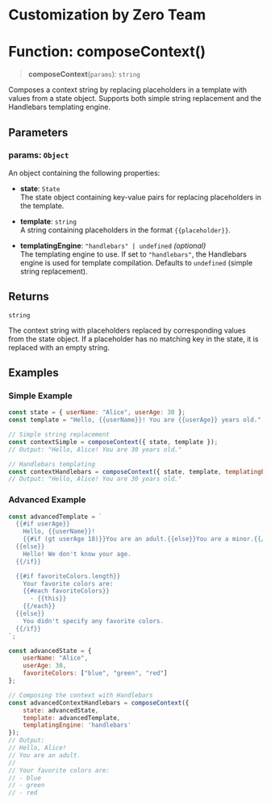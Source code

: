 # Customization by Zero Team

# Function: composeContext()

> **composeContext**(`params`): `string`

Composes a context string by replacing placeholders in a template with values from a state object. Supports both simple string replacement and the Handlebars templating engine.

## Parameters

### **params**: `Object`

An object containing the following properties:

- **state**: `State`  
  The state object containing key-value pairs for replacing placeholders in the template.

- **template**: `string`  
  A string containing placeholders in the format `{{placeholder}}`.

- **templatingEngine**: `"handlebars" | undefined` *(optional)*  
  The templating engine to use. If set to `"handlebars"`, the Handlebars engine is used for template compilation. Defaults to `undefined` (simple string replacement).

## Returns

`string`

The context string with placeholders replaced by corresponding values from the state object. If a placeholder has no matching key in the state, it is replaced with an empty string.

## Examples

### Simple Example

```javascript
const state = { userName: "Alice", userAge: 30 };
const template = "Hello, {{userName}}! You are {{userAge}} years old.";

// Simple string replacement
const contextSimple = composeContext({ state, template });
// Output: "Hello, Alice! You are 30 years old."

// Handlebars templating
const contextHandlebars = composeContext({ state, template, templatingEngine: 'handlebars' });
// Output: "Hello, Alice! You are 30 years old."
```

### Advanced Example

```javascript
const advancedTemplate = `
  {{#if userAge}}
    Hello, {{userName}}! 
    {{#if (gt userAge 18)}}You are an adult.{{else}}You are a minor.{{/if}}
  {{else}}
    Hello! We don't know your age.
  {{/if}}

  {{#if favoriteColors.length}}
    Your favorite colors are:
    {{#each favoriteColors}}
      - {{this}}
    {{/each}}
  {{else}}
    You didn't specify any favorite colors.
  {{/if}}
`;

const advancedState = {
    userName: "Alice",
    userAge: 30,
    favoriteColors: ["blue", "green", "red"]
};

// Composing the context with Handlebars
const advancedContextHandlebars = composeContext({
    state: advancedState,
    template: advancedTemplate,
    templatingEngine: 'handlebars'
});
// Output:
// Hello, Alice!
// You are an adult.
//
// Your favorite colors are:
// - blue
// - green
// - red
```
